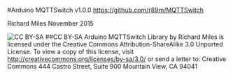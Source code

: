 #Arduino MQTTSwitch v1.0.0
https://github.com/r89m/MQTTSwitch

Richard Miles November 2015

![CC BY-SA](http://mirrors.creativecommons.org/presskit/buttons/88x31/png/by-sa.png)
##CC BY-SA
Arduino MQTTSwitch Library by Richard Miles is licensed under the Creative Commons Attribution-ShareAlike 3.0 Unported License. To view a copy of this license, visit http://creativecommons.org/licenses/by-sa/3.0/ or send a letter to:
Creative Commons
444 Castro Street, Suite 900
Mountain View, CA 94041  
